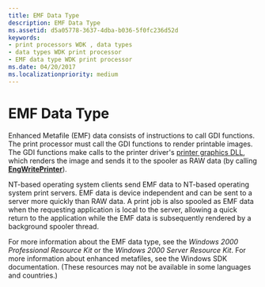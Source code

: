 ```yaml
---
title: EMF Data Type
description: EMF Data Type
ms.assetid: d5a05778-3637-4dba-b036-5f0fc236d52d
keywords:
- print processors WDK , data types
- data types WDK print processor
- EMF data type WDK print processor
ms.date: 04/20/2017
ms.localizationpriority: medium
---
```


# EMF Data Type





Enhanced Metafile (EMF) data consists of instructions to call GDI functions. The print processor must call the GDI functions to render printable images. The GDI functions make calls to the printer driver's [printer graphics DLL](printer-graphics-dll.md), which renders the image and sends it to the spooler as RAW data (by calling [**EngWritePrinter**](https://docs.microsoft.com/windows/win32/api/winddi/nf-winddi-engwriteprinter)).

NT-based operating system clients send EMF data to NT-based operating system print servers. EMF data is device independent and can be sent to a server more quickly than RAW data. A print job is also spooled as EMF data when the requesting application is local to the server, allowing a quick return to the application while the EMF data is subsequently rendered by a background spooler thread.

For more information about the EMF data type, see the *Windows 2000 Professional Resource Kit* or the *Windows 2000 Server Resource Kit*. For more information about enhanced metafiles, see the Windows SDK documentation. (These resources may not be available in some languages and countries.)

 

 




